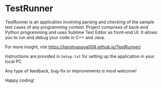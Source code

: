 # TestRunner

TestRunner is an application involving parsing and checking of the sample test cases of any programming contest. Project
comprises of back-end Python programming and uses Sublime Text Editor as front-end UI. It allows you to run and debug your code in C++ and Java.

For more insight, vist https://harshvasoya008.github.io/TestRunner/

Instructions are provided in `Setup.txt` for setting up the application in your local PC

Any type of feedback, bug-fix or improvements is most welcome!

Happy coding!
